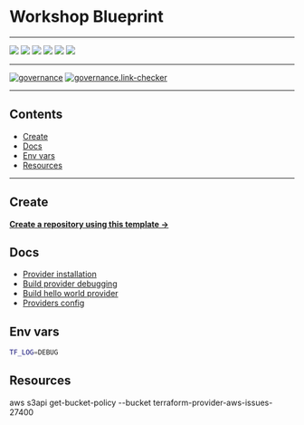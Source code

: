 # Workshop Blueprint

---

![](https://img.shields.io/github/commit-activity/m/ik-workshop/workshop-blueprint)
![](https://img.shields.io/github/last-commit/ik-workshop/workshop-blueprint)
[![](https://img.shields.io/github/license/ivankatliarchuk/.github)](https://github.com/ivankatliarchuk/.github/LICENCE)
[![](https://img.shields.io/github/languages/code-size/ik-workshop/workshop-blueprint)](https://github.com/ik-workshop/workshop-blueprint)
[![](https://img.shields.io/github/repo-size/ik-workshop/workshop-blueprint)](https://github.com/ik-workshop/workshop-blueprint)
![](https://img.shields.io/github/languages/top/ik-workshop/workshop-blueprint?color=green&logo=markdown&logoColor=blue)

---

[![governance][governance-badge]][governance-action]
[![governance.link-checker][governance.link-checker.badge]][governance.link-checker.status]

---

<!-- START doctoc generated TOC please keep comment here to allow auto update -->
<!-- DON'T EDIT THIS SECTION, INSTEAD RE-RUN doctoc TO UPDATE -->
## Contents

- [Create](#create)
- [Docs](#docs)
- [Env vars](#env-vars)
- [Resources](#resources)

<!-- END doctoc generated TOC please keep comment here to allow auto update -->

---

## Create

[**Create a repository using this template →**][template.generate]

## Docs

- [Provider installation](https://developer.hashicorp.com/terraform/cli/config/config-file#provider-installation)
- [Build provider debugging](https://discuss.hashicorp.com/t/terraform-provider-plugin-tutorial-invalid-data-source/62750/3)
- [Build hello world provider](https://developer.hashicorp.com/terraform/tutorials/providers-plugin-framework/providers-plugin-framework-provider-configure#implement-temporary-data-source)
- [Providers config](https://opentofu.org/docs/language/providers/configuration/)

## Env vars

```sh
TF_LOG=DEBUG
```

## Resources

<!-- resources -->
[template.generate]: https://github.com/ik-workshop/workshop-blueprint/generate
[code-style.badge]: https://img.shields.io/badge/code_style-prettier-ff69b4.svg?style=flat-square

[governance-badge]: https://github.com/ik-workshop/workshop-blueprint/actions/workflows/governance.bot.yml/badge.svg
[governance-action]: https://github.com/ik-workshop/workshop-blueprint/actions/workflows/governance.bot.yml

[governance.link-checker.badge]: https://github.com/ik-workshop/workshop-blueprint/actions/workflows/governance.links-checker.yml/badge.svg
[governance.link-checker.status]: https://github.com/ik-workshop/workshop-blueprint/actions/workflows/governance.links-checker.yml

 aws s3api get-bucket-policy --bucket terraform-provider-aws-issues-27400
